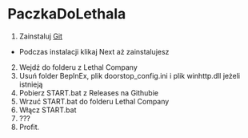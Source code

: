 # PaczkaDoLethala

1. Zainstaluj [Git](https://github.com/git-for-windows/git/releases/download/v2.43.0.windows.1/Git-2.43.0-64-bit.exe)
  - Podczas instalacji klikaj Next aż zainstalujesz
2. Wejdź do folderu z Lethal Company
3. Usuń folder BepInEx, plik doorstop_config.ini i plik winhttp.dll jeżeli istnieją
2. Pobierz START.bat z Releases na Githubie
3. Wrzuć START.bat do folderu Lethal Company
4. Włącz START.bat
5. ???
6. Profit.
